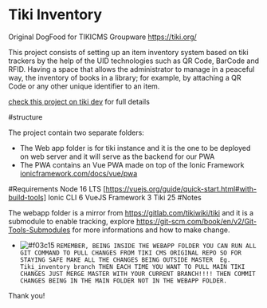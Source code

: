 # Tiki Inventory
Original DogFood for TIKICMS Groupware https://tiki.org/


This project consists of setting up an item inventory system based on tiki trackers by the help of the UID technologies such as QR Code, BarCode and RFID. Having a space that allows the administrator to manage in a peaceful way, the inventory of books in a library; for example, by attaching a QR Code or any other unique identifier to an item.

[check this project on tiki dev](https://tiki.org/tiki_inventory_project) for full details

#structure

The project contain two separate folders:
- The Web app folder is for tiki instance and it is the one to be deployed on web server and it will serve as the backend for our PWA
- The PWA contains an Vue PWA made on top of the Ionic Framework [ionicframework.com/docs/vue/pwa](https://ionicframework.com/docs/vue/pwa)

#Requirements 
Node 16 LTS [https://vuejs.org/guide/quick-start.html#with-build-tools]
Ionic CLI 6
VueJS Framework 3
Tiki 25
#Notes 

The webapp folder is a mirror from https://gitlab.com/tikiwiki/tiki and it is a submodule to enable tracking, explore https://git-scm.com/book/en/v2/Git-Tools-Submodules for more informations and how to make change.

- ![#f03c15](https://via.placeholder.com/15/f03c15/000000?text=+) `REMEMBER, BEING INSIDE THE WEBAPP FOLDER YOU CAN RUN ALL GIT COMMAND TO PULL CHANGES FROM TIKI CMS ORIGINAL REPO SO FOR STAYING SAFE MAKE ALL THE CHANGES BEING OUTSIDE MASTER  Eg. Tiki_inventory branch THEN EACH TIME YOU WANT TO PULL MAIN TIKI CHANGES JUST MERGE MASTER WITH YOUR CURRENT BRANCH!!!! THEN COMMIT CHANGES BEING IN THE MAIN FOLDER NOT IN THE WEBAPP FOLDER.`


Thank you!
